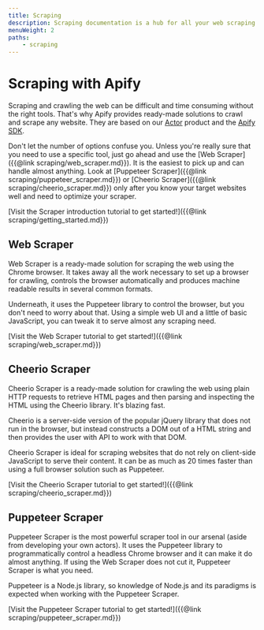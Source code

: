 ```yaml
---
title: Scraping
description: Scraping documentation is a hub for all your web scraping and crawling needs.
menuWeight: 2
paths:
    - scraping
---
```


# [](./scraping)Scraping with Apify

Scraping and crawling the web can be difficult and time consuming without the right tools. That's why Apify provides ready-made solutions to crawl and scrape any website. They are based on our [Actor](https://apify.com/actors) product and the [Apify SDK](https://sdk.apify.com).

Don't let the number of options confuse you. Unless you're really sure that you need to use a specific tool, just go ahead and use the [Web Scraper]({{@link scraping/web_scraper.md}}). It is the easiest to pick up and can handle almost anything. Look at [Puppeteer Scraper]({{@link scraping/puppeteer_scraper.md}}) or [Cheerio Scraper]({{@link scraping/cheerio_scraper.md}}) only after you know your target websites well and need to optimize your scraper.

[Visit the Scraper introduction tutorial to get started!]({{@link scraping/getting_started.md}})

## [](#web-scraper)Web Scraper

Web Scraper is a ready-made solution for scraping the web using the Chrome browser. It takes away all the work necessary to set up a browser for crawling, controls the browser automatically and produces machine readable results in several common formats.

Underneath, it uses the Puppeteer library to control the browser, but you don't need to worry about that. Using a simple web UI and a little of basic JavaScript, you can tweak it to serve almost any scraping need.

[Visit the Web Scraper tutorial to get started!]({{@link scraping/web_scraper.md}})

## [](#cheerio-scraper)Cheerio Scraper

Cheerio Scraper is a ready-made solution for crawling the web using plain HTTP requests to retrieve HTML pages and then parsing and inspecting the HTML using the Cheerio library. It's blazing fast.

Cheerio is a server-side version of the popular jQuery library that does not run in the browser, but instead constructs a DOM out of a HTML string and then provides the user with API to work with that DOM.

Cheerio Scraper is ideal for scraping websites that do not rely on client-side JavaScript to serve their content. It can be as much as 20 times faster than using a full browser solution such as Puppeteer.

[Visit the Cheerio Scraper tutorial to get started!]({{@link scraping/cheerio_scraper.md}})

## [](#puppeteer-scraper)Puppeteer Scraper

Puppeteer Scraper is the most powerful scraper tool in our arsenal (aside from developing your own actors). It uses the Puppeteer library to programmatically control a headless Chrome browser and it can make it do almost anything. If using the Web Scraper does not cut it, Puppeteer Scraper is what you need.

Puppeteer is a Node.js library, so knowledge of Node.js and its paradigms is expected when working with the Puppeteer Scraper.

[Visit the Puppeteer Scraper tutorial to get started!]({{@link scraping/puppeteer_scraper.md}})

